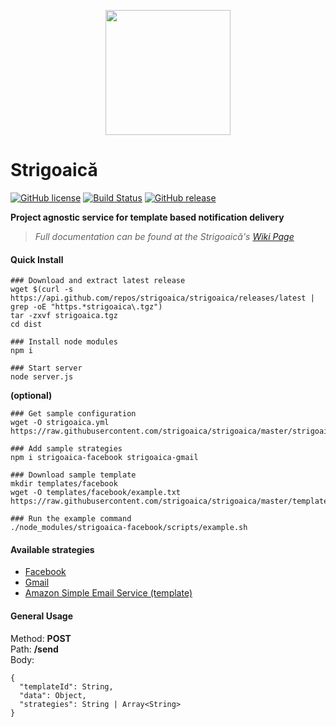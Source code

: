 <p align="center">
	<img width="200px" src="https://image.ibb.co/h0Uz4G/witch_on_a_broomstick_480x480.jpg"/>
</p>


# Strigoaică
[![GitHub license](https://img.shields.io/github/license/strigoaica/strigoaica.svg)](https://github.com/strigoaica/strigoaica/blob/master/LICENSE.md) [![Build Status](https://travis-ci.org/strigoaica/strigoaica.svg?branch=master)](https://travis-ci.org/strigoaica/strigoaica) [![GitHub release](https://img.shields.io/github/release/strigoaica/strigoaica.svg)](https://github.com/strigoaica/strigoaica/releases)


**Project agnostic service for template based notification delivery**
> *Full documentation can be found at the Strigoaică's [Wiki Page](https://github.com/strigoaica/strigoaica/wiki)*


#### Quick Install
```
### Download and extract latest release
wget $(curl -s https://api.github.com/repos/strigoaica/strigoaica/releases/latest | grep -oE "https.*strigoaica\.tgz")
tar -zxvf strigoaica.tgz
cd dist

### Install node modules
npm i

### Start server
node server.js
```
**(optional)**
```
### Get sample configuration 
wget -O strigoaica.yml https://raw.githubusercontent.com/strigoaica/strigoaica/master/strigoaica.example.yml

### Add sample strategies
npm i strigoaica-facebook strigoaica-gmail

### Download sample template
mkdir templates/facebook
wget -O templates/facebook/example.txt https://raw.githubusercontent.com/strigoaica/strigoaica/master/templates/facebook/example.txt

### Run the example command
./node_modules/strigoaica-facebook/scripts/example.sh
```

#### Available strategies
- [Facebook](https://github.com/strigoaica/strigoaica-facebook)
- [Gmail](https://github.com/strigoaica/strigoaica-gmail)
- [Amazon Simple Email Service (template)](https://github.com/strigoaica/strigoaica-ses-template)

#### General Usage
Method: **POST**   
Path: **/send**   
Body: 
```
{  
  "templateId": String,  
  "data": Object,  
  "strategies": String | Array<String>  
}  
``` 
